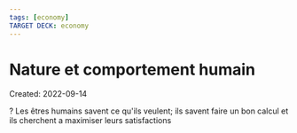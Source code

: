 ```yaml
---
tags: [economy] 
TARGET DECK: economy
---
```

# Nature et comportement humain
Created: 2022-09-14

?
Les êtres humains savent ce qu'ils veulent; ils savent faire un bon calcul et ils cherchent a maximiser leurs satisfactions
<!--SR:!2023-02-03,88,250-->